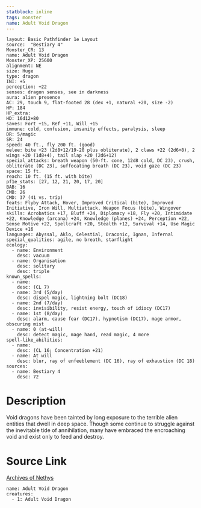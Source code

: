 ```yaml
---
statblock: inline
tags: monster
name: Adult Void Dragon
---
```

```statblock
layout: Basic Pathfinder 1e Layout
source:  "Bestiary 4"
Monster_CR: 13
name: Adult Void Dragon
Monster_XP: 25600
alignment: NE
size: Huge
type: dragon
INI: +5
perception: +22
senses: dragon senses, see in darkness
aura: alien presence
AC: 29, touch 9, flat-footed 28 (dex +1, natural +20, size -2)
HP: 184
HP_extra: 
HD: 16d12+80
saves: Fort +15, Ref +11, Will +15
immune: cold, confusion, insanity effects, paralysis, sleep
DR: 5/magic
SR: 24
speed: 40 ft., fly 200 ft. (good)
melee: bite +23 (2d8+12/19-20 plus obliterate), 2 claws +22 (2d6+8), 2 wings +20 (1d8+4), tail slap +20 (2d6+12)
special_attacks: breath weapon (50-ft. cone, 12d8 cold, DC 23), crush, obliterate (DC 23), suffocating breath (DC 23), void gaze (DC 23)
space: 15 ft.
reach: 10 ft. (15 ft. with bite)
pf1e_stats: [27, 12, 21, 20, 17, 20]
BAB: 16
CMB: 26
CMD: 37 (41 vs. trip)
feats: Flyby Attack, Hover, Improved Critical (bite), Improved Initiative, Iron Will, Multiattack, Weapon Focus (bite), Wingover
skills: Acrobatics +17, Bluff +24, Diplomacy +18, Fly +20, Intimidate +22, Knowledge (arcana) +24, Knowledge (planes) +24, Perception +22, Sense Motive +22, Spellcraft +20, Stealth +12, Survival +14, Use Magic Device +16
languages: Abyssal, Aklo, Celestial, Draconic, Ignan, Infernal
special_qualities: agile, no breath, starflight
ecology:
  - name: Environment
    desc: vacuum
  - name: Organisation
    desc: solitary
    desc: triple
known_spells:
  - name:
    desc: (CL 7)
  - name: 3rd (5/day)
    desc: dispel magic, lightning bolt (DC18)
  - name: 2nd (7/day)
    desc: invisibility, resist energy, touch of idiocy (DC17)
  - name: 1st (8/day)
    desc: alarm, cause fear (DC17), hypnotism (DC17), mage armor, obscuring mist
  - name: 0 (at-will)
    desc: detect magic, mage hand, read magic, 4 more
spell-like_abilities:
  - name:
    desc: (CL 16; Concentration +21)
  - name: At will
    desc: blur, ray of enfeeblement (DC 16), ray of exhaustion (DC 18)
sources:
  - name: Bestiary 4
    desc: 72
```
# Description
Void dragons have been tainted by long exposure to the terrible alien entities that dwell in deep space. Though some continue to struggle against the inevitable tide of annihilation, many have embraced the encroaching void and exist only to feed and destroy.
# Source Link
[Archives of Nethys](https://aonprd.com/MonsterDisplay.aspx?ItemName=Adult%20Void%20Dragon)
```encounter-table
name: Adult Void Dragon
creatures:
  - 1: Adult Void Dragon
```

